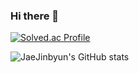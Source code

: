 ### Hi there 👋



 [![Solved.ac Profile](http://mazassumnida.wtf/api/v2/generate_badge?boj=byunjin11)](https://solved.ac/byunjin11/)

![JaeJinbyun's GitHub stats](https://github-readme-stats.vercel.app/apiusername=JaeJinbyun&show_icons=true&theme=default)  







<!--
**JaeJinByun/JaeJinByun** is a ✨ _special_ ✨ repository because its `README.md` (this file) appears on your GitHub profile.

Here are some ideas to get you started:
- 🔭 I’m currently working on ...
- 🌱 I’m currently learning ...
- 👯 I’m looking to collaborate on ...
- 🤔 I’m looking for help with ...
- 💬 Ask me about ...
- 📫 How to reach me: ...
- 😄 Pronouns: ...
- ⚡ Fun fact: ...
-->
